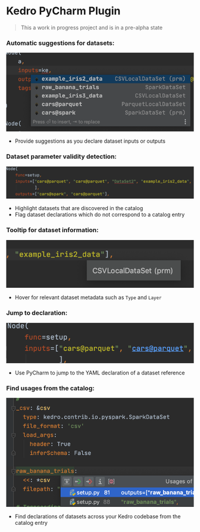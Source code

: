 # Kedro PyCharm Plugin
> This a work in progress project and is in  a pre-alpha state

### Automatic suggestions for datasets:
![auto](images/autocomplete.png)
- Provide suggestions as you declare dataset inputs or outputs

### Dataset parameter validity detection:
![annotation](images/reference_annotations.png)
- Highlight datasets that are discovered in the catalog 
- Flag dataset declarations which do not correspond to a catalog entry 

### Tooltip for dataset information:
![tooltip](images/tooltip.png)
- Hover for relevant dataset metadata such as `Type` and `Layer`

### Jump to declaration:
![jump](images/jump_to_declaration.png)
- Use PyCharm to jump to the YAML declaration of a dataset reference

### Find usages from the catalog:
![jumpBack](images/reference_contributor.png)
- Find declarations of datasets across your Kedro codebase from the catalog entry



